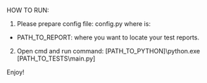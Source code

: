 HOW TO RUN:
1. Please prepare config file: config.py
where is:
- PATH_TO_REPORT: where you want to locate your test reports.

2. Open cmd and run command: [PATH_TO_PYTHON]\python.exe [PATH_TO_TESTS\main.py]

Enjoy!